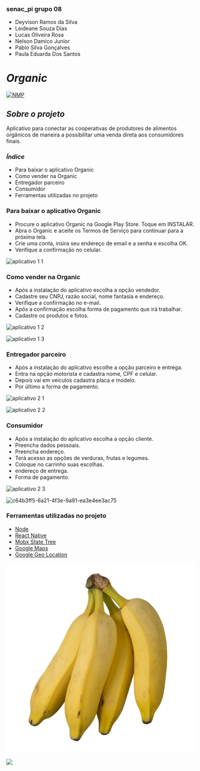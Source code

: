### senac_pi grupo 08
+ Deyvison Ramos da Silva
+ Leideane Souza Dias
+ Lucas Oliveira Rosa
+ Nelson Damico Junior
+ Pablo Silva Gonçalves
+ Paula Eduarda Dos Santos
# *Organic*
[![NMP](https://img.shields.io/npm/l/react)](https://github.com/neodamico/senac_pti/blob/main/LICENSE)

 ## *Sobre o projeto*

Aplicativo para conectar as cooperativas de produtores de alimentos orgânicos de maneira a possibilitar uma venda direta aos consumidores finais.

### *Índice*
+ Para baixar o aplicativo Organic
+ Como vender na Organic
+ Entregador parceiro
+ Consumidor
+ Ferramentas utilizadas no projeto

### Para baixar o aplicativo Organic
+ Procure o aplicativo Organic  na Google Play Store. Toque em INSTALAR.
+ Abra o Organic e aceite os Termos de Serviço para continuar para a próxima tela.
+ Crie uma conta, insira seu endereço de email e a senha e escolha OK.
+ Verifique a confirmação no celular.

![aplicativo 1 1](https://github.com/neodamico/senac_pti/assets/143230275/41e1064b-be30-4755-881c-abe655fb5797)



### Como vender na Organic
+ Após a instalação do aplicativo escolha a opção vendedor.
+ Cadastre seu CNPJ, razão social, nome fantasia e endereço.
+ Verifique a confirmação no e-mail.
+ Após a confirmação escolha forma de pagamento que irá trabalhar.
+ Cadastre os produtos e fotos.

![aplicativo 1 2](https://github.com/neodamico/senac_pti/assets/143230275/c7e6ba09-3063-42e9-bd25-dcc004636659)

![aplicativo 1 3](https://github.com/neodamico/senac_pti/assets/143230275/7fa5da8d-950b-4b00-b0f5-6a7883249a1e)

### Entregador parceiro
+ Após a instalação do aplicativo escolhe a opção parceiro e entrega.
+ Entra na opção motorista e cadastra nome, CPF e celular.
+ Depois vai em veículos cadastra placa e modelo.
+ Por último a forma de  pagamento.

![aplicativo 2 1](https://github.com/neodamico/senac_pti/assets/143230275/21123872-40a2-4427-aa71-ee71466829fa)

![aplicativo 2 2](https://github.com/neodamico/senac_pti/assets/143230275/87db144d-0c3c-489f-8684-a263bbc7f063)

  
### Consumidor
+ Após a instalação do aplicativo escolha a opção cliente.
+ Preencha dados pessoais.
+ Preencha endereço.
+ Terá acesso as opções de verduras, frutas e legumes.
+ Coloque no carrinho suas escolhas.
+ endereço de entrega.
+ Forma de pagamento.

![aplicativo 2 3](https://github.com/neodamico/senac_pti/assets/143230275/2522440e-1862-4981-aafa-4dfd6c93a20e)

![c64b3ff5-6a21-4f3e-9a91-ea3e4ee3ac75](https://github.com/neodamico/senac_pti/assets/143230275/cd594869-b90d-4afc-93d8-4b8adbdbfd16)

### Ferramentas utilizadas no projeto
- [Node](https://nodejs.org/)
- [React Native](https://reactnative.dev/)
- [Mobx State Tree](https://mobx-state-tree.js.org/)
- [Google Maps](https://maps.google.com/)
- [Google Geo Location](https://developers.google.com/maps/documentation/geolocation/overview)


![Imagen 1](https://github.com/neodamico/senac_pti/blob/main/Imagens%20para%20aplicativo%20Organics/000001.jpg)

<img src="000001.jpg" with="100px"/>
